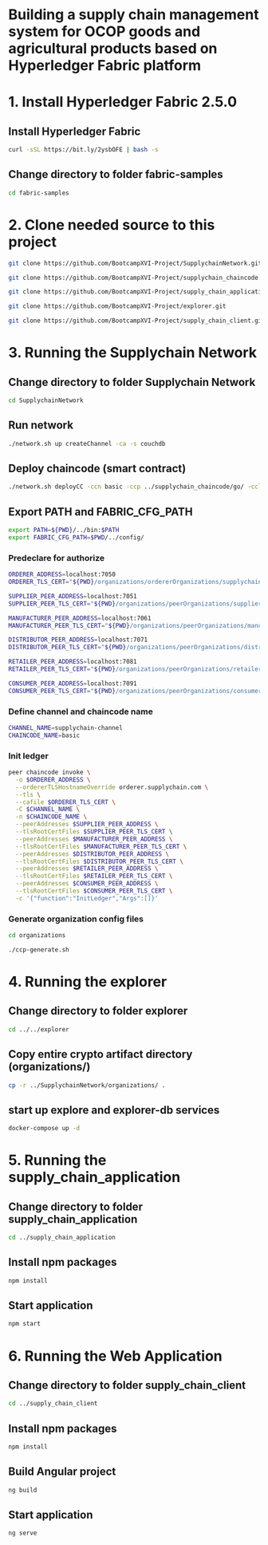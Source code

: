 # Building a supply chain management system for OCOP goods and agricultural products based on Hyperledger Fabric platform

# 1. Install Hyperledger Fabric 2.5.0

## Install Hyperledger Fabric

```bash
curl -sSL https://bit.ly/2ysbOFE | bash -s
```

## Change directory to folder fabric-samples

```bash
cd fabric-samples
```

# 2. Clone needed source to this project

```bash
git clone https://github.com/BootcampXVI-Project/SupplychainNetwork.git
```

```bash
git clone https://github.com/BootcampXVI-Project/supplychain_chaincode.git
```

```bash
git clone https://github.com/BootcampXVI-Project/supply_chain_application.git
```

```bash
git clone https://github.com/BootcampXVI-Project/explorer.git
```

```bash
git clone https://github.com/BootcampXVI-Project/supply_chain_client.git
```

# 3. Running the Supplychain Network

## Change directory to folder Supplychain Network

```bash
cd SupplychainNetwork
```

## Run network

```bash
./network.sh up createChannel -ca -s couchdb
```

## Deploy chaincode (smart contract)

```bash
./network.sh deployCC -ccn basic -ccp ../supplychain_chaincode/go/ -ccl go
```

## Export PATH and FABRIC_CFG_PATH

```bash
export PATH=${PWD}/../bin:$PATH
export FABRIC_CFG_PATH=$PWD/../config/
```

### Predeclare for authorize

```bash
ORDERER_ADDRESS=localhost:7050
ORDERER_TLS_CERT="${PWD}/organizations/ordererOrganizations/supplychain.com/orderers/orderer.supplychain.com/msp/tlscacerts/tlsca.supplychain.com-cert.pem"

SUPPLIER_PEER_ADDRESS=localhost:7051
SUPPLIER_PEER_TLS_CERT="${PWD}/organizations/peerOrganizations/supplier.supplychain.com/peers/peer0.supplier.supplychain.com/tls/ca.crt"

MANUFACTURER_PEER_ADDRESS=localhost:7061
MANUFACTURER_PEER_TLS_CERT="${PWD}/organizations/peerOrganizations/manufacturer.supplychain.com/peers/peer0.manufacturer.supplychain.com/tls/ca.crt"

DISTRIBUTOR_PEER_ADDRESS=localhost:7071
DISTRIBUTOR_PEER_TLS_CERT="${PWD}/organizations/peerOrganizations/distributor.supplychain.com/peers/peer0.distributor.supplychain.com/tls/ca.crt"

RETAILER_PEER_ADDRESS=localhost:7081
RETAILER_PEER_TLS_CERT="${PWD}/organizations/peerOrganizations/retailer.supplychain.com/peers/peer0.retailer.supplychain.com/tls/ca.crt"

CONSUMER_PEER_ADDRESS=localhost:7091
CONSUMER_PEER_TLS_CERT="${PWD}/organizations/peerOrganizations/consumer.supplychain.com/peers/peer0.consumer.supplychain.com/tls/ca.crt"
```

### Define channel and chaincode name

```bash
CHANNEL_NAME=supplychain-channel
CHAINCODE_NAME=basic
```

### Init ledger

```bash
peer chaincode invoke \
  -o $ORDERER_ADDRESS \
  --ordererTLSHostnameOverride orderer.supplychain.com \
  --tls \
  --cafile $ORDERER_TLS_CERT \
  -C $CHANNEL_NAME \
  -n $CHAINCODE_NAME \
  --peerAddresses $SUPPLIER_PEER_ADDRESS \
  --tlsRootCertFiles $SUPPLIER_PEER_TLS_CERT \
  --peerAddresses $MANUFACTURER_PEER_ADDRESS \
  --tlsRootCertFiles $MANUFACTURER_PEER_TLS_CERT \
  --peerAddresses $DISTRIBUTOR_PEER_ADDRESS \
  --tlsRootCertFiles $DISTRIBUTOR_PEER_TLS_CERT \
  --peerAddresses $RETAILER_PEER_ADDRESS \
  --tlsRootCertFiles $RETAILER_PEER_TLS_CERT \
  --peerAddresses $CONSUMER_PEER_ADDRESS \
  --tlsRootCertFiles $CONSUMER_PEER_TLS_CERT \
  -c '{"function":"InitLedger","Args":[]}'
```

### Generate organization config files

```bash
cd organizations
```

```bash
./ccp-generate.sh
```

# 4. Running the explorer

## Change directory to folder explorer

```bash
cd ../../explorer
```

## Copy entire crypto artifact directory (organizations/)

```bash
cp -r ../SupplychainNetwork/organizations/ .
```

## start up explore and explorer-db services

```bash
docker-compose up -d
```

# 5. Running the supply_chain_application

## Change directory to folder supply_chain_application

```bash
cd ../supply_chain_application
```

## Install npm packages

```bash
npm install
```

## Start application

```bash
npm start
```

# 6. Running the Web Application

## Change directory to folder supply_chain_client

```bash
cd ../supply_chain_client
```

## Install npm packages

```bash
npm install
```

## Build Angular project

```bash
ng build
```

## Start application

```bash
ng serve
```
